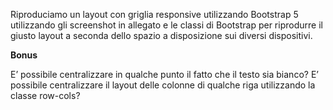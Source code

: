 Riproduciamo un layout con griglia responsive utilizzando Bootstrap 5 utilizzando gli screenshot in allegato e le classi di Bootstrap per riprodurre il giusto layout a seconda dello spazio a disposizione sui diversi dispositivi.

**Bonus**

E’ possibile centralizzare in qualche punto il fatto che il testo sia bianco?
E’ possibile centralizzare il layout delle colonne di qualche riga utilizzando la classe row-cols?
